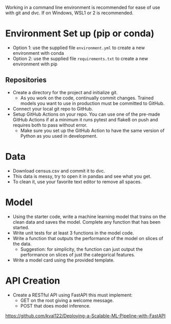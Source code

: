 Working in a command line environment is recommended for ease of use with git and dvc. If on Windows, WSL1 or 2 is recommended.

# Environment Set up (pip or conda)
* Option 1: use the supplied file `environment.yml` to create a new environment with conda
* Option 2: use the supplied file `requirements.txt` to create a new environment with pip
    
## Repositories
* Create a directory for the project and initialize git.
    * As you work on the code, continually commit changes. Trained models you want to use in production must be committed to GitHub.
* Connect your local git repo to GitHub.
* Setup GitHub Actions on your repo. You can use one of the pre-made GitHub Actions if at a minimum it runs pytest and flake8 on push and requires both to pass without error.
    * Make sure you set up the GitHub Action to have the same version of Python as you used in development.

# Data
* Download census.csv and commit it to dvc.
* This data is messy, try to open it in pandas and see what you get.
* To clean it, use your favorite text editor to remove all spaces.

# Model
* Using the starter code, write a machine learning model that trains on the clean data and saves the model. Complete any function that has been started.
* Write unit tests for at least 3 functions in the model code.
* Write a function that outputs the performance of the model on slices of the data.
    * Suggestion: for simplicity, the function can just output the performance on slices of just the categorical features.
* Write a model card using the provided template.

# API Creation
*  Create a RESTful API using FastAPI this must implement:
    * GET on the root giving a welcome message.
    * POST that does model inference.



https://github.com/kval122/Deploying-a-Scalable-ML-Pipeline-with-FastAPI
